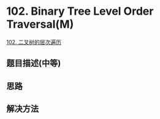 # 102. Binary Tree Level Order Traversal(M)

[102. 二叉树的层次遍历](https://leetcode-cn.com/problems/binary-tree-level-order-traversal/)

## 题目描述(中等)



## 思路



## 解决方法



### 